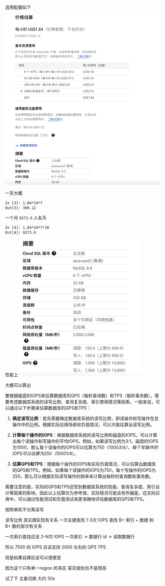 
选用配置如下

![](attachments/Pasted%20image%2020240512172158.png)

一天大概 

```ipython
In [3]: 1.84*24*7
Out[3]: 309.12
```

一个月 `9273.6`  人名币

```
In [4]: 1.84*24*7*30
Out[4]: 9273.6
```

性能上
![](attachments/Pasted%20image%2020240512172349.png)

大概可以算出

要根据磁盘的IOPS来估算数据库的QPS（每秒查询数）和TPS（每秒事务数），需要考虑数据库系统的读写比例、查询复杂度、索引使用情况等因素。一般来说，可以通过以下步骤来估算数据库的QPS和TPS：

1. **确定读写比例**：首先需要确定数据库系统的读写比例，即读操作和写操作在总操作中的比例。根据实际应用场景和负载情况，可以大致估算出读写比例。

2. **计算每个操作的IOPS**：根据数据库系统的读写比例和磁盘的IOPS，可以计算出每个读操作和写操作的平均IOPS。例如，如果读写比例为3:1，磁盘的IOPS为1000，那么每个读操作的IOPS可以估算为750（1000*3/4），每个写操作的IOPS可以估算为250（1000*1/4）。

3. **估算QPS和TPS**：根据每个操作的IOPS和实际负载情况，可以估算出数据库的QPS和TPS。例如，如果每个读操作的IOPS为750，每个写操作的IOPS为250，那么可以根据实际读写操作的频率来计算出每秒的查询数和事务数。

需要注意的是，实际的QPS和TPS还受到数据库系统的性能、查询复杂度、索引设计等因素的影响，因此以上估算仅为参考值，实际情况可能会有所偏差。在实际应用中，可以通过性能测试和负载测试来更准确地评估数据库的QPS和TPS。

按照单机不分离读写

读写比例
其实跟实现有关系
一次主键查找 1-3次 IOPS
查找 B+ 索引 + 数据 和 B+ 数的层次有关系  

一次索引查找应该 2-N次 IOPS
一次索引 -> 数据行 id -> 读取数据行

所以 7500 的 IOPS 应该支持 
2000 左右的 QPS TPS

但是如果自建应该可以很便宜

因为这个只有单一region 的多区
容灾级别也不是很高

试了下 主备切换 
大约 30s



